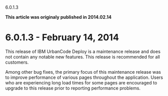 





6.0.1.3

**This article was originaly published in 2014.02.14**


6.0.1.3 - February 14, 2014
===========================





This release of IBM UrbanCode Deploy is a maintenance release and does not contain any notable new features. This release is recommended for all customers.  

  
Among other bug fixes, the primary focus of this maintenance release was to improve performance of various pages throughout the application. Users who are experiencing long load times for some pages are encouraged to upgrade to this release prior to reporting performance problems.





